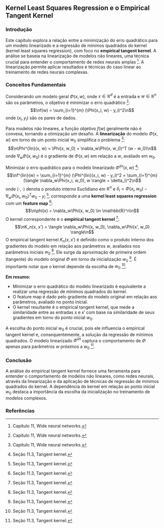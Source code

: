 ## Kernel Least Squares Regression e o Empirical Tangent Kernel

### Introdução
Este capítulo explora a relação entre a minimização do erro quadrático para um modelo linearizado e a regressão de mínimos quadrados do kernel (kernel least squares regression), com foco no **empirical tangent kernel**. A análise se baseia na linearização de modelos não lineares, uma técnica crucial para entender o comportamento de redes neurais amplas [^1]. A linearização permite aplicar resultados e técnicas do caso linear ao treinamento de redes neurais complexas.

### Conceitos Fundamentais
Considerando um modelo geral $\Phi(x, w)$, onde $x \in \mathbb{R}^d$ é a entrada e $w \in \mathbb{R}^n$ são os parâmetros, o objetivo é minimizar o erro quadrático [^1]:
$$\nf(w) = \sum_{i=1}^{m} (\Phi(x_i, w) - y_i)^2\n$$
onde $(x_i, y_i)$ são os pares de dados.

Para modelos não lineares, a função objetivo $f(w)$ geralmente não é convexa, tornando a otimização um desafio. A **linearização** do modelo $\Phi(x, w)$ em torno de um ponto inicial $w_0$ simplifica o problema [^1]:
$$\n\Phi^{lin}(x, w) = \Phi(x, w_0) + \nabla_w\Phi(x, w_0)^T (w - w_0)\n$$
onde $\nabla_w\Phi(x, w_0)$ é o gradiente de $\Phi(x, w)$ em relação a $w$, avaliado em $w_0$.

Minimizar o erro quadrático para o modelo linearizado $\Phi^{lin}(x, w)$ [^7]:
$$\nf^{lin}(w) = \sum_{i=1}^{m} (\Phi^{lin}(x_i, w) - y_i)^2 = \sum_{i=1}^{m} (\langle \nabla_w\Phi(x_i, w_0), w \rangle + \delta_i)^2\n$$
onde $\langle \cdot, \cdot \rangle$ denota o produto interno Euclidiano em $\mathbb{R}^n$ e $\delta_i = \Phi(x_i, w_0) - \nabla_w\Phi(x_i, w_0)^T w_0 - y_i$ [^7], corresponde a uma **kernel least squares regression** com um **feature map** [^7]:
$$\n\phi(x) = \nabla_w\Phi(x, w_0) \in \mathbb{R}^n\n$$
O kernel correspondente é o **empirical tangent kernel** [^7]:
$$\nK_n(x, x') = \langle \nabla_w\Phi(x, w_0), \nabla_w\Phi(x', w_0) \rangle\n$$
O empirical tangent kernel $K_n(x, x')$ é definido como o produto interno dos gradientes do modelo em relação aos parâmetros $w$, avaliados nos parâmetros iniciais $w_0$ [^7]. Ele surge da aproximação de primeira ordem (tangente) do modelo original $\Phi$ em torno da inicialização $w_0$ [^7]. É importante notar que o kernel depende da escolha de $w_0$ [^7].

**Em resumo:**
*   Minimizar o erro quadrático do modelo linearizado é equivalente a realizar uma regressão de mínimos quadrados do kernel.
*   O feature map é dado pelo gradiente do modelo original em relação aos parâmetros, avaliado no ponto inicial.
*   O kernel resultante é o empirical tangent kernel, que mede a similaridade entre as entradas $x$ e $x'$ com base na similaridade de seus gradientes em torno do ponto inicial $w_0$.

A escolha do ponto inicial $w_0$ é crucial, pois ele influencia o empirical tangent kernel e, consequentemente, a solução da regressão de mínimos quadrados. O modelo linearizado $\Phi^{lin}$ captura o comportamento de $\Phi$ apenas para parâmetros $w$ próximos a $w_0$ [^7].

### Conclusão
A análise do empirical tangent kernel fornece uma ferramenta para entender o comportamento de modelos não lineares, como redes neurais, através da linearização e da aplicação de técnicas de regressão de mínimos quadrados do kernel. A dependência do kernel em relação ao ponto inicial $w_0$ destaca a importância da escolha da inicialização no treinamento de modelos complexos.

### Referências
[^1]: Capítulo 11, Wide neural networks.
[^7]: Seção 11.3, Tangent kernel.
<!-- END -->